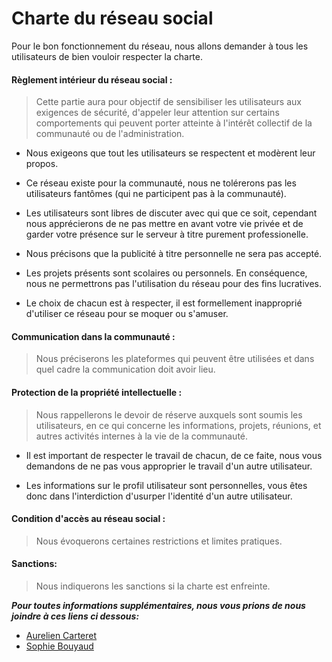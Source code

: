 Charte du réseau social
=======================

Pour le bon fonctionnement du réseau, nous allons demander à tous les utilisateurs de bien vouloir respecter la charte.

#### Règlement intérieur du réseau social : 
> Cette partie aura pour objectif de sensibiliser les utilisateurs aux exigences de sécurité, d'appeler leur attention sur certains comportements qui peuvent porter 
atteinte à l'intérêt collectif de la communauté ou de l'administration.

+ Nous exigeons que tout les utilisateurs se respectent et modèrent leur propos.

+ Ce réseau existe pour la communauté, nous ne tolérerons pas les utilisateurs fantômes (qui ne participent pas à la communauté).

+ Les utilisateurs sont libres de discuter avec qui que ce soit, cependant nous apprécierons de ne pas mettre en avant votre vie privée et de garder votre présence sur le serveur à titre
purement professionelle.

+ Nous précisons que la publicité à titre personnelle ne sera pas accepté.

+ Les projets présents sont scolaires ou personnels. En conséquence, nous ne permettrons pas l'utilisation du réseau pour des fins lucratives.

+ Le choix de chacun est à respecter, il est formellement inapproprié d'utiliser ce réseau pour se moquer ou s'amuser.

#### Communication dans la communauté : 
> Nous préciserons les plateformes qui peuvent être utilisées et dans quel cadre la communication doit avoir lieu.

#### Protection de la propriété intellectuelle :
> Nous rappellerons le devoir de réserve auxquels sont soumis les utilisateurs, en ce qui concerne les informations, projets, réunions, et autres activités
internes à la vie de la communauté.

+ Il est important de respecter le travail de chacun, de ce faite, nous vous demandons de ne pas vous approprier le travail d'un autre utilisateur.

+ Les informations sur le profil utilisateur sont personnelles, vous êtes donc dans l'interdiction d'usurper l'identité d'un autre utilisateur.


#### Condition d'accès au réseau social : 
> Nous évoquerons certaines restrictions et limites pratiques.

#### Sanctions:
> Nous indiquerons les sanctions si la charte est enfreinte. 


_**Pour toutes informations supplémentaires, nous vous prions de nous joindre à ces liens ci dessous:**_

- [Aurelien Carteret](https://github.com/CrtAurelien)
- [Sophie Bouyaud](https://github.com/Sbouyaud)
